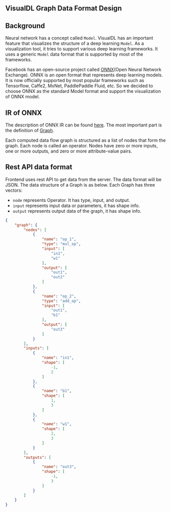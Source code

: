 ## VisualDL Graph Data Format Design

## Background
Neural network has a concept called  `Model`. VisualDL has an important feature that visualizes the structure of a deep learning `Model`. As a visualization tool, it tries to support various deep learning frameworks. It uses a generic `Model` data format that is supported by most of the frameworks.

Facebook has an open-source project called [ONNX](http://onnx.ai/)(Open Neural Network Exchange). ONNX is an open format that represents deep learning models. It is now officially supported by most popular frameworks such as Tensorflow, Caffe2, MxNet, PaddlePaddle Fluid, etc. So we decided to choose ONNX as the standard Model format and support the visualization of ONNX model.

## IR of ONNX
The description of ONNX IR can be found [here](https://github.com/onnx/onnx/blob/master/docs/IR.md). The most important part is the definition of [Graph](https://github.com/onnx/onnx/blob/master/docs/IR.md#graphs).

Each computed data flow graph is structured as a list of nodes that form the graph. Each node is called an operator. Nodes have zero or more inputs, one or more outputs, and zero or more attribute-value pairs. 

## Rest API data format
Frontend uses rest API to get data from the server. The data format will be JSON. The data structure of a Graph is as below. Each Graph has three vectors:

- `node` represents Operator. It has type, input, and output.
- `input` represents input data or parameters, it has shape info.
- `output` represents output data of the graph, it has shape info.

```json
{
    "graph": {
        "nodes": [
            {
                "name": "op_1",
                "type": "mul_op",
                "input": [
                    "in1",
                    "w1"
                ],
                "output": [
                    "out1",
                    "out2"
                ]
            },
            {
                "name": "op_2",
                "type": "add_op",
                "input": [
                    "out1",
                    "b1"
                ],
                "output": [
                    "out3"
                ]
            }
        ],
        "inputs": [
            {
                "name": "in1",
                "shape": [
                    -1,
                    2
                ]
            },
            {
                "name": "b1",
                "shape": [
                    1,
                    3
                ]
            },
            {
                "name": "w1",
                "shape": [
                    2,
                    3
                ]
            }
        ],
        "outputs": [
            {
                "name": "out3",
                "shape": [
                    -1,
                    3
                ]
            }
        ]
    }
}
```



